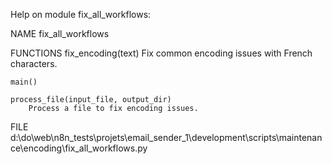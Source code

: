 Help on module fix_all_workflows:

NAME
    fix_all_workflows

FUNCTIONS
    fix_encoding(text)
        Fix common encoding issues with French characters.

    main()

    process_file(input_file, output_dir)
        Process a file to fix encoding issues.

FILE
    d:\do\web\n8n_tests\projets\email_sender_1\development\scripts\maintenance\encoding\fix_all_workflows.py


